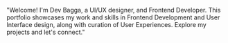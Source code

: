 "Welcome! I'm Dev Bagga, a UI/UX designer, and Frontend Developer. This portfolio showcases my work and skills in Frontend Development and User Interface design, along with curation of User Experiences. Explore my projects and let's connect."

